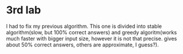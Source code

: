 # 3rd lab

I had to fix my previous algorithm. This one is divided into stable algorithm(slow, but 100% correct answers) and greedy algoritm(works much faster with bigger input size, however it is not that precise. gives about 50% correct answers, others are approximate, I guess?).
